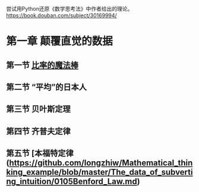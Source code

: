 尝试用Python还原《数学思考法》中作者给出的理论。
https://book.douban.com/subject/30169994/


# 第一章 颠覆直觉的数据
## 第一节 [比率的魔法棒](https://github.com/longzhiw/Mathematical_thinking_example/blob/master/The_data_of_subverting_intuition/0101SimpsonParadox.md)
## 第二节 “平均”的日本人
## 第三节 贝叶斯定理
## 第四节 齐普夫定律
## 第五节 [本福特定律(https://github.com/longzhiw/Mathematical_thinking_example/blob/master/The_data_of_subverting_intuition/0105Benford_Law.md)
